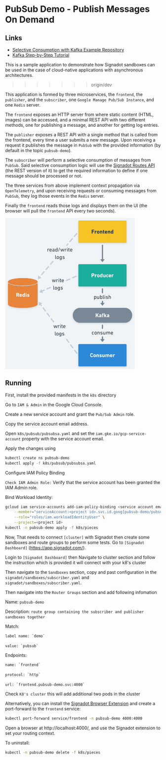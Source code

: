 # PubSub Demo - Publish Messages On Demand

## Links
- [Selective Consumption with Kafka Example Repository](https://github.com/signadot/examples/tree/main/selective-consumption-with-kafka)
- [Kafka Step-by-Step Tutorial](https://www.signadot.com/blog/kafka-step-by-step-tutorial)
  
This is a sample application to demonstrate how Signadot sandboxes can be used
in the case of cloud-native applications with asynchronous architectures.
>>>>>>> origin/dev

This application is formed by three microservices, the `frontend`, the
`publisher`, and the `subscriber`, one `Google Manage Pub/Sub Instance`, and one `Redis` server.

The `frontend` exposes an HTTP server from where static content (HTML, images)
can be accessed, and a minimal REST API with two different methods, one for
publishing a message, and another for getting log entries.

The `publisher` exposes a REST API with a single method that is called from the
frontend, every time a user submits a new message. Upon receiving a request it
publishes the message in `PubSub` with the provided information (by default in
the topic `pubsub-demo`).

The `subscriber` will perform a selective consumption of messages from `PubSub`.
Said selective consumption logic will use the [Signadot Routes
API](https://github.com/signadot/routesapi) (the REST version of it) to get the
required information to define if one message should be processed or not.

The three services from above implement context propagation via `OpenTelemetry`,
and upon receiving requests or consuming messages from `PubSub`, they log those
events in the `Redis` server.

Finally the `frontend` reads those logs and displays them on the UI (the browser
will pull the `frontend` API every two seconds).

![image](./docs/images/architecture.png)

## Running

First, install the provided manifests in the `k8s` directory

Go to `IAM & Admin` in the Google Cloud Console.

Create a new service account and grant the `Pub/Sub Admin` role.

Copy the service account email address.

Open `k8s/pubsub/pubsubsa.yaml` and set the `iam.gke.io/gcp-service-account` property with the service account email.

Apply the changes using

```sh
kubectl create ns pubsub-demo
kubectl apply -f k8s/pubsub/pubsubsa.yaml
```
Configure IAM Policy Binding

`Check IAM Admin Role:` Verify that the service account has been granted the IAM Admin role.

Bind Workload Identity:

```sh
gcloud iam service-accounts add-iam-policy-binding <service account email> \
    --member="serviceAccount:<project id>.svc.id.goog[pubsub-demo/pubsub-ksa]" \
    --role="roles/iam.workloadIdentityUser" \
    --project=<project id>
kubectl -n pubsub-demo apply -f k8s/pieces
```

Now, That needs to connect `[cluster]` with Signadot then create some sandboxes and route groups 
to perform some tests.
Go to `[Signadot Dashboard]` (https://app.signadot.com/).

Login to `[Signadot Dashboard]` then Navigate to cluster section and follow the instruction which is provided
it will connect with your k8's cluster

Then navigate to the `Sandboxes` section, copy and past configuration in the `signadot/sandboxes/subscriber.yaml` and `signadot/sandboxes/subscriber.yaml`.

Then navigate into the `Router Groups` section and add following infomation

Name: `pubsub-demo`

Description: `route group containing the subscriber and publisher sandboxes together`

Match:  

    label name: `demo`

    value: `pubsub`

Endpoints:  

    name: `frontend`

    protocol: `http`
    
    url: `frontend.pubsub-demo.svc:4000`

Check `K8's cluster` this will add additional two pods in the cluster 

Alternatively, you can install the [Signadot Browser
Extension](https://www.signadot.com/docs/browser-extensions) and create a
port-forward to the `frontend` service:

```sh
kubectl port-forward service/frontend -n pubsub-demo 4000:4000
```

Open a browser at http://localhost:4000/, and use the Signadot extension to set
your routing context.

To uninstall:

```sh
kubectl -n pubsub-demo delete -f k8s/pieces
```

